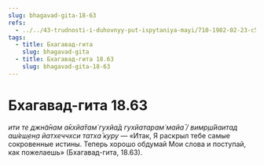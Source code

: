 ```yaml
---
slug: bhagavad-gita-18-63
refs:
  - ../../43-trudnosti-i-duhovnyy-put-ispytaniya-mayi/710-1982-02-23-c5-d-maja-mozhet-dejstvovat-ne-tolko-cherez-vragov-no-i-cherez-druzej.md
tags:
  - title: Бхагавад-гита
    slug: bhagavad-gita
  - title: Бхагавад-гита 18.63
    slug: bhagavad-gita-18-63
---
```


# Бхагавад-гита 18.63

*ити те джн̃а̄нам а̄кхйа̄там̇ гухйа̄д гухйатарам̇ майа̄ / вимр̣ш́йаитад аш́еш̣ен̣а йатхеччхси татха̄ куру* — «Итак, Я раскрыл тебе самые сокровенные истины. Теперь хорошо обдумай Мои слова и поступай, как пожелаешь» (Бхагавад-гита, 18.63).


